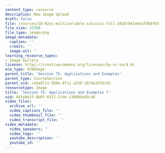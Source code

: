 ```yaml
---
content_type: resource
description: New image Upload
draft: false
file: /courses/18-02sc-multivariable-calculus-fall-2010/841e8e2f8b0f65f12fdec30899a93cd6_MIT18_02SC_L25Brds_15.png
file_size: 22398
file_type: image/png
image_metadata:
  caption: ''
  credit: ''
  image-alt: ''
learning_resource_types:
- Image Gallery
license: https://creativecommons.org/licenses/by-nc-sa/4.0/
ocw_type: OCWImage
parent_title: 'Session 75: Applications and Examples'
parent_type: CourseSection
parent_uid: c4da9711-508e-8f11-a356-167da3376cd3
resourcetype: Image
title: 'Session 75: Applications and Examples 7'
uid: 841e8e2f-8b0f-65f1-2fde-c30899a93cd6
video_files:
  archive_url: ''
  video_captions_file: ''
  video_thumbnail_file: ''
  video_transcript_file: ''
video_metadata:
  video_speakers: ''
  video_tags: ''
  youtube_description: ''
  youtube_id: ''
---
```

